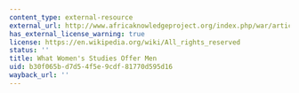 ```yaml
---
content_type: external-resource
external_url: http://www.africaknowledgeproject.org/index.php/war/article/view/433
has_external_license_warning: true
license: https://en.wikipedia.org/wiki/All_rights_reserved
status: ''
title: What Women's Studies Offer Men
uid: b30f065b-d7d5-4f5e-9cdf-81770d595d16
wayback_url: ''
---
```

